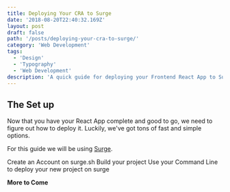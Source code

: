 ```yaml
---
title: Deploying Your CRA to Surge
date: '2018-08-20T22:40:32.169Z'
layout: post
draft: false
path: '/posts/deploying-your-cra-to-surge/'
category: 'Web Development'
tags:
  - 'Design'
  - 'Typography'
  - 'Web Development'
description: 'A quick guide for deploying your Frontend React App to Surge'
---
```


## The Set up

Now that you have your React App complete and good to go, we need to figure out how to deploy it. Luckily, we've got tons of fast and simple options.

For this guide we will be using [Surge](https://surge.sh/).

Create an Account on surge.sh
Build your project
Use your Command Line to deploy your new project on surge

**More to Come**
